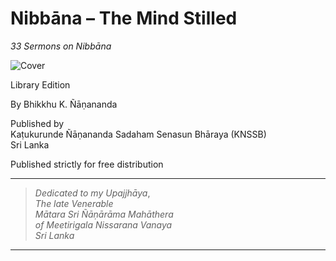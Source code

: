 # Nibbāna – The Mind Stilled

*33 Sermons on Nibbāna*

![Cover](desktop-cover.jpg)

Library Edition

By Bhikkhu K. Ñāṇananda

Published by \
Kaṭukurunde Ñāṇananda Sadaham Senasun Bhāraya (KNSSB) \
Sri Lanka

Published strictly for free distribution

-----

> *Dedicated to my Upajjhāya*, \
> *The late Venerable* \
> *Mātara Sri Ñāṇārāma Mahāthera* \
> *of Meetirigala Nissarana Vanaya* \
> *Sri Lanka*

-----
